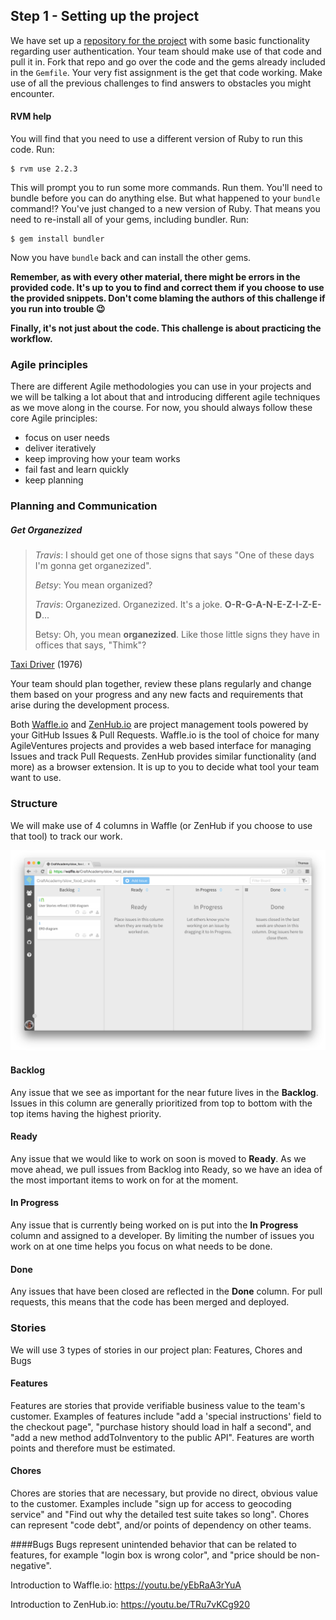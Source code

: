 ## Step 1 - Setting up the project


We have set up a [repository for the project](https://github.com/CraftAcademy/slow_food_sinatra) with some basic functionality regarding user authentication. Your team should make use of that code and pull it in. Fork that repo and go over the code and the gems already included in the `Gemfile`.  Your very fist assignment is the get that code working. Make use of all the previous challenges to find answers to obstacles you might encounter.

#### RVM help
You will find that you need to use a different version of Ruby to run this code. Run:
```shell
$ rvm use 2.2.3
```
This will prompt you to run some more commands. Run them. You'll need to bundle before you can do anything else. But what happened to your `bundle` command!? You've just changed to a new version of Ruby. That means you need to re-install all of your gems, including bundler. Run:
```shell
$ gem install bundler
```
Now you have `bundle` back and can install the other gems.

**Remember, as with every other material, there might be errors in the provided code. It's up to you to find and correct them if you choose to use the provided snippets. Don't come blaming the authors of this challenge if you run into trouble 😉**

**Finally, it's not just about the code. This challenge is about practicing the workflow.**


### Agile principles

There are different Agile methodologies you can use in your projects and we will be talking a lot about that and introducing different agile techniques as we move along in the course. For now, you should always follow these core Agile principles:

* focus on user needs
* deliver iteratively
* keep improving how your team works
* fail fast and learn quickly
* keep planning

### Planning and Communication

##### Get Organezized

> *Travis*: I should get one of those signs that says "One of these days I'm gonna get organezized".
> 
> *Betsy*: You mean organized?
>
> *Travis*: Organezized. Organezized. It's a joke. **O-R-G-A-N-E-Z-I-Z-E-D**...
>
> Betsy: Oh, you mean **organezized**. Like those little signs they have in offices that says, "Thimk"?

[Taxi Driver](http://www.imdb.com/title/tt0075314/) (1976) 


Your team should plan together, review these plans regularly and change them based on your progress and any new facts and requirements that arise during the development process. 

Both [Waffle.io](https://waffle.io/) and [ZenHub.io](https://www.zenhub.io/) are project management tools powered by your GitHub Issues & Pull Requests. Waffle.io is the tool of choice for many AgileVentures projects and provides a web based interface for managing Issues and track Pull Requests. ZenHub provides similar functionality (and more) as a browser extension. It is up to you to decide what tool your team want to use.

### Structure

We will make use of 4 columns in Waffle (or ZenHub if you choose to use that tool) to track our work. 

![](/images/waffle_io.png)

#### Backlog
Any issue that we see as important for the near future lives in the **Backlog**. Issues in this column are generally prioritized from top to bottom with the top items having the highest priority.

#### Ready
Any issue that we would like to work on soon is moved to **Ready**. As we move ahead, we pull issues from Backlog into Ready, so we have an idea of the most important items to work on for at the moment.

#### In Progress
Any issue that is currently being worked on is put into the **In Progress** column and assigned to a developer. By limiting the number of issues you work on at one time helps you focus on what needs to be done.

#### Done
Any issues that have been closed are reflected in the **Done** column. For pull requests, this means that the code has been merged and deployed.

### Stories
We will use 3 types of stories in our project plan: Features, Chores and Bugs

#### Features
Features are stories that provide verifiable business value to the team's customer. Examples of features include "add a 'special instructions' field to the checkout page", "purchase history should load in half a second", and "add a new method addToInventory to the public API". Features are worth points and therefore must be estimated.

#### Chores
Chores are stories that are necessary, but provide no direct, obvious value to the customer. Examples include "sign up for access to geocoding service" and "Find out why the detailed test suite takes so long". Chores can represent "code debt", and/or points of dependency on other teams.

####Bugs
Bugs represent unintended behavior that can be related to features, for example "login box is wrong color", and "price should be non-negative".

Introduction to Waffle.io: https://youtu.be/yEbRaA3rYuA

Introduction to ZenHub.io: https://youtu.be/TRu7vKCg920





